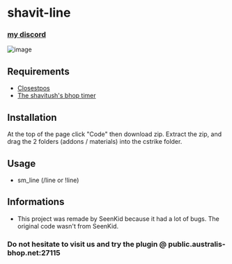 # shavit-line

### [my discord](https://discord.gg/j9nfnjcUVd)

![image](https://github.com/SeenKid/shavit-line/assets/30565751/b9f07277-c8f6-42fd-8d07-762b7d230efe)

## Requirements ##
- [Closestpos](https://github.com/rtldg/sm_closestpos)
- [The shavitush's bhop timer](https://github.com/shavitush/bhoptimer) 

## Installation ##
At the top of the page click "Code" then download zip. Extract the zip, and drag the 2 folders (addons / materials) into the cstrike folder.

## Usage ##
- sm_line (/line or !line)

## Informations ##
- This project was remade by SeenKid because it had a lot of bugs. The original code wasn't from SeenKid.

### Do not hesitate to visit us and try the plugin @ public.australis-bhop.net:27115
